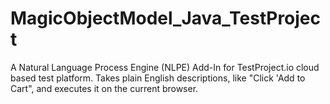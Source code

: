 # MagicObjectModel_Java_TestProject
 A Natural Language Process Engine (NLPE) Add-In for TestProject.io cloud based test platform. Takes plain English descriptions, like "Click 'Add to Cart", and executes it on the current browser.
